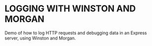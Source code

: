 # LOGGING WITH WINSTON AND MORGAN #

Demo of how to log HTTP requests and debugging data in an Express server, using Winston and Morgan.